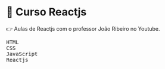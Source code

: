 # :small_blue_diamond: Curso Reactjs

:point_right: Aulas de Reactjs com o professor João Ribeiro no Youtube.

<kbd>HTML</kbd>  
<kbd>CSS</kbd>  
<kbd>JavaScript</kbd>  
<kbd>Reactjs</kbd>
